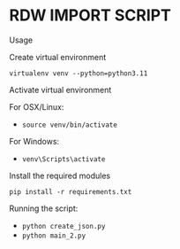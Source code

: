 # RDW IMPORT SCRIPT

Usage

Create virtual environment

`virtualenv venv --python=python3.11`

Activate virtual environment

For OSX/Linux:

* `source venv/bin/activate`

For Windows:

* `venv\Scripts\activate`

Install the required modules

`pip install -r requirements.txt`


Running the script:

* `python create_json.py`
* `python main_2.py`

